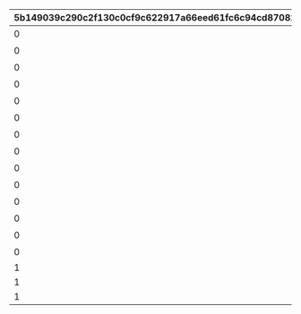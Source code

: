 |5b149039c290c2f130c0cf9c622917a66eed61fc6c94cd87082fb20a371e747c|5f378e8b40279bedd4458db0115fa0ff5475c0a7f5d9348f9924cb8f3bc874a0|204d7d8cb1f7232dd6dba95998a815fe5ddc9592163702f19496a6acc024989d|4a313517fe179e399c61c91035e2011d71c32dc7e520f5e71b528374b37f895e|667faea8e80829ad39a51209a49b7afa13394fb82f83d0dd28852c764d663189|5974d024b6aa666891ee9b8135b41ab74e56421ec4e24c52c5ce2aee12734648|577215da99652ee3e2f8b9ad6eb6dc2b5f88bc945f9469c430211642087635cf|08571e7e20c2213e34a2abb609ec5903de9fe4abf7f53df991e7d68b1c453bc3|
| --- | --- | --- | --- | --- | --- | --- | --- |
|0|2020/08/16 5:00:00|1|1|2030/01/01 1:00:00|どうしてこんな\nことに……？|5023000|0|
|0|2020/08/16 5:00:00|2|2|2030/01/01 1:00:00|ごきげんようが\n言えなくて|5023001|0|
|0|2020/08/16 5:00:00|3|3|2030/01/01 1:00:00|やっちゃった！|5023002|0|
|0|2020/08/17 5:00:00|4|4|2030/01/01 1:00:00|ユニさんは\nこんな人|5023002|0|
|0|2020/08/17 5:00:00|5|5|2030/01/01 1:00:00|クロエさんは\nこんな人|5023002|0|
|0|2020/08/17 5:00:00|6|6|2030/01/01 1:00:00|チエルさんは\nこんな人|5023002|0|
|0|2020/08/18 5:00:00|7|7|2030/01/01 1:00:00|知的な\nユニさん|5023003|0|
|0|2020/08/18 5:00:00|8|8|2030/01/01 1:00:00|優しい\nクロエさん|5023003|0|
|0|2020/08/18 5:00:00|9|9|2030/01/01 1:00:00|憧れの\nチエルさん|5023003|0|
|0|2020/08/19 5:00:00|10|10|2030/01/01 1:00:00|特別講座の\n練習|5023003|0|
|0|2020/08/19 5:00:00|11|11|2030/01/01 1:00:00|いよいよ\n特別講座|5023004|0|
|0|2020/08/19 5:00:00|12|12|2030/01/01 1:00:00|さすがBB団の\n団長さん！|5023005|0|
|0|2020/08/19 5:00:00|13|13|2030/01/01 1:00:00|マンドラゴラで\nパニック|5023006|0|
|0|2020/08/23 5:00:00|14|14|2030/01/01 1:00:00|最終日|5023007|0|
|1|2020/08/23 21:00:00|15|0|2030/01/01 1:00:00||5023000|0|
|1|2020/08/23 21:00:00|16|0|2030/01/01 1:00:00||5023000|0|
|1|2020/08/23 21:00:00|17|0|2030/01/01 1:00:00||5023000|0|